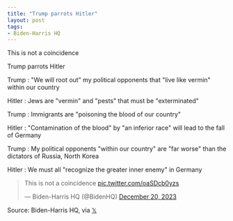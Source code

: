 ```yaml
---
title: "Trump parrots Hitler"
layout: post
tags:
- Biden-Harris HQ
---
```


This is not a coincidence

Trump parrots Hitler

Trump
: "We will root out" my political opponents that "live like vermin" within our country

Hitler
: Jews are "vermin" and "pests" that must be "exterminated"

Trump
: Immigrants are "poisoning the blood of our country"

Hitler
: "Contamination of the blood" by "an inferior race" will lead to the fall of Germany

Trump
: My political opponents "within our country" are "far worse" than the dictators of Russia, North Korea

Hitler
: We must all "recognize the greater inner enemy" in Germany

<blockquote class="twitter-tweet"><p lang="en" dir="ltr">This is not a coincidence <a href="https://t.co/oaSDcb0yzs">pic.twitter.com/oaSDcb0yzs</a></p>&mdash; Biden-Harris HQ (@BidenHQ) <a href="https://twitter.com/BidenHQ/status/1737567329561526607?ref_src=twsrc%5Etfw">December 20, 2023</a></blockquote> <script async src="https://platform.twitter.com/widgets.js" charset="utf-8"></script>

Source: Biden-Harris HQ, via [𝕏](https://x.com)
